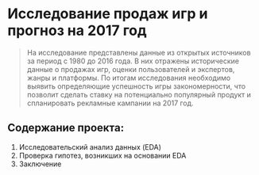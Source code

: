 # Исследование продаж игр и прогноз на 2017 год

> На исследование представлены данные из открытых источников за период c 1980 до 2016 года. В них отражены исторические данные о продажах игр, оценки пользователей и экспертов, жанры и платформы. По итогам исследования необходимо выявить определяющие успешность игры закономерности, что позволит сделать ставку на потенциально популярный продукт и спланировать рекламные кампании на 2017 год.

## Содержание проекта:
1. Исследовательский анализ данных (EDA)
2. Проверка гипотез, возникших на основании EDA 
3. Заключение
